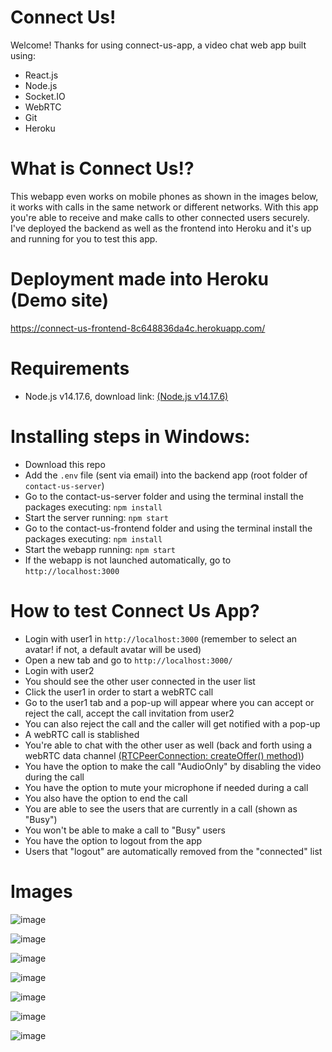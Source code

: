 # Connect Us!

Welcome! Thanks for using connect-us-app, a video chat web app built using:
- React.js
- Node.js
- Socket.IO
- WebRTC
- Git
- Heroku


# What is Connect Us!?

This webapp even works on mobile phones as shown in the images below, it works with calls in the same network or different networks. With this app you're able to receive and make calls to other connected users securely. I've deployed the backend as well as the frontend into Heroku and it's up and running for you to test this app.


# Deployment made into Heroku (Demo site)

https://connect-us-frontend-8c648836da4c.herokuapp.com/


# Requirements
- Node.js v14.17.6, download link: [(Node.js v14.17.6)](https://nodejs.org/dist/v14.17.6/)


# Installing steps in Windows:

- Download this repo
- Add the ```.env``` file (sent via email) into the backend app (root folder of ```contact-us-server```)
- Go to the contact-us-server folder and using the terminal install the packages executing: ```npm install```
- Start the server running: ```npm start```
- Go to the contact-us-frontend folder and using the terminal install the packages executing: ```npm install```
- Start the webapp running: ```npm start```
- If the webapp is not launched automatically, go to ```http://localhost:3000```


# How to test Connect Us App?

- Login with user1 in  ```http://localhost:3000``` (remember to select an avatar! if not, a default avatar will be used)
- Open a new tab and go to ```http://localhost:3000/```
- Login with user2
- You should see the other user connected in the user list
- Click the user1 in order to start a webRTC call
- Go to the user1 tab and a pop-up will appear where you can accept or reject the call, accept the call invitation from user2
- You can also reject the call and the caller will get notified with a pop-up
- A webRTC call is stablished
- You're able to chat with the other user as well (back and forth using a webRTC data channel [(RTCPeerConnection: createOffer() method)](https://developer.mozilla.org/en-US/docs/Web/API/RTCPeerConnection/createDataChannel))
- You have the option to make the call "AudioOnly" by disabling the video during the call
- You have the option to mute your microphone if needed during a call
- You also have the option to end the call
- You are able to see the users that are currently in a call (shown as "Busy")
- You won't be able to make a call to "Busy" users
- You have the option to logout from the app
- Users that "logout" are automatically removed from the "connected" list



# Images

![image](https://github.com/ecortez91/connect-us-app/assets/7227006/355dee3d-3a5f-43d0-8987-7c3766f9d141)

![image](https://github.com/ecortez91/connect-us-app/assets/7227006/e126bd5a-5b42-4219-abf8-edcb75b2d034)

![image](https://github.com/ecortez91/connect-us-app/assets/7227006/51e9ec02-44e4-4f5e-8c78-b3b8ce1a1be3)

![image](https://github.com/ecortez91/connect-us-app/assets/7227006/ccd0aa1c-c428-44da-97e6-603ede27aa5c)

![image](https://github.com/ecortez91/connect-us-app/assets/7227006/80c40343-f109-47d3-b5d7-65eb0e7b1c96)

![image](https://github.com/ecortez91/connect-us-app/assets/7227006/822879a2-1c0c-4bd0-aab6-fa5d580a2ed2)

![image](https://github.com/ecortez91/connect-us-app/assets/7227006/115def1f-1972-4c98-a50d-5244889345f3)
